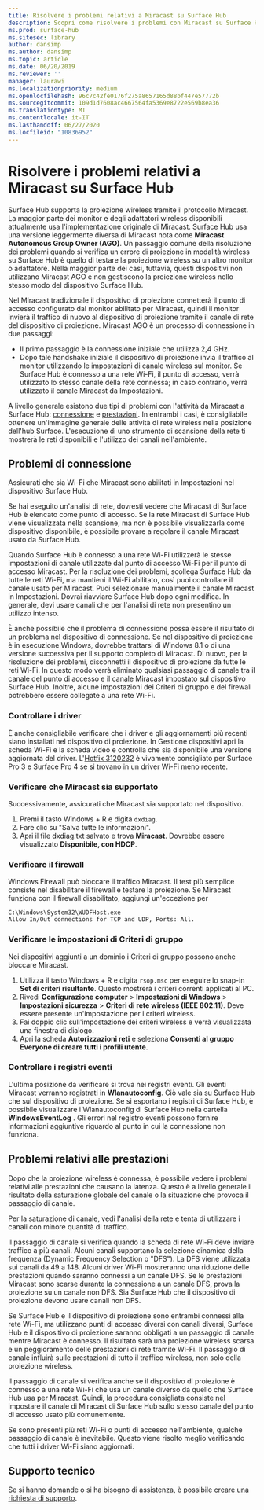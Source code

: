 ```yaml
---
title: Risolvere i problemi relativi a Miracast su Surface Hub
description: Scopri come risolvere i problemi con Miracast su Surface Hub.
ms.prod: surface-hub
ms.sitesec: library
author: dansimp
ms.author: dansimp
ms.topic: article
ms.date: 06/20/2019
ms.reviewer: ''
manager: laurawi
ms.localizationpriority: medium
ms.openlocfilehash: 96c7c42fe0176f275a8657165d88bf447e57772b
ms.sourcegitcommit: 109d1d7608ac4667564fa5369e8722e569b8ea36
ms.translationtype: MT
ms.contentlocale: it-IT
ms.lasthandoff: 06/27/2020
ms.locfileid: "10836952"
---
```

# Risolvere i problemi relativi a Miracast su Surface Hub

Surface Hub supporta la proiezione wireless tramite il protocollo Miracast. La maggior parte dei monitor e degli adattatori wireless disponibili attualmente usa l'implementazione originale di Miracast. Surface Hub usa una versione leggermente diversa di Miracast nota come **Miracast Autonomous Group Owner (AGO)**. Un passaggio comune della risoluzione dei problemi quando si verifica un errore di proiezione in modalità wireless su Surface Hub è quello di testare la proiezione wireless su un altro monitor o adattatore. Nella maggior parte dei casi, tuttavia, questi dispositivi non utilizzano Miracast AGO e non gestiscono la proiezione wireless nello stesso modo del dispositivo Surface Hub.

Nel Miracast tradizionale il dispositivo di proiezione connetterà il punto di accesso configurato dal monitor abilitato per Miracast, quindi il monitor invierà il traffico di nuovo al dispositivo di proiezione tramite il canale di rete del dispositivo di proiezione. Miracast AGO è un processo di connessione in due passaggi:

- Il primo passaggio è la connessione iniziale che utilizza 2,4 GHz. 
- Dopo tale handshake iniziale il dispositivo di proiezione invia il traffico al monitor utilizzando le impostazioni di canale wireless sul monitor. Se Surface Hub è connesso a una rete Wi-Fi, il punto di accesso, verrà utilizzato lo stesso canale della rete connessa; in caso contrario, verrà utilizzato il canale Miracast da Impostazioni.

A livello generale esistono due tipi di problemi con l'attività da Miracast a Surface Hub: [connessione](#connect-issues) e [prestazioni](#performance-issues). In entrambi i casi, è consigliabile ottenere un'immagine generale delle attività di rete wireless nella posizione dell'hub Surface. L'esecuzione di uno strumento di scansione della rete ti mostrerà le reti disponibili e l'utilizzo dei canali nell'ambiente.

## Problemi di connessione

Assicurati che sia Wi-Fi che Miracast sono abilitati in Impostazioni nel dispositivo Surface Hub. 

Se hai eseguito un'analisi di rete, dovresti vedere che Miracast di Surface Hub è elencato come punto di accesso. Se la rete Miracast di Surface Hub viene visualizzata nella scansione, ma non è possibile visualizzarla come dispositivo disponibile, è possibile provare a regolare il canale Miracast usato da Surface Hub. 

Quando Surface Hub è connesso a una rete Wi-Fi utilizzerà le stesse impostazioni di canale utilizzate dal punto di accesso Wi-Fi per il punto di accesso Miracast. Per la risoluzione dei problemi, scollega Surface Hub da tutte le reti Wi-Fi, ma mantieni il Wi-Fi abilitato, così puoi controllare il canale usato per Miracast. Puoi selezionare manualmente il canale Miracast in Impostazioni. Dovrai riavviare Surface Hub dopo ogni modifica. In generale, devi usare canali che per l'analisi di rete non presentino un utilizzo intenso.

È anche possibile che il problema di connessione possa essere il risultato di un problema nel dispositivo di connessione. Se nel dispositivo di proiezione è in esecuzione Windows, dovrebbe trattarsi di Windows 8.1 o di una versione successiva per il supporto completo di Miracast. Di nuovo, per la risoluzione dei problemi, disconnetti il dispositivo di proiezione da tutte le reti Wi-Fi. In questo modo verrà eliminato qualsiasi passaggio di canale tra il canale del punto di accesso e il canale Miracast impostato sul dispositivo Surface Hub. Inoltre, alcune impostazioni dei Criteri di gruppo e del firewall potrebbero essere collegate a una rete Wi-Fi.

### Controllare i driver

È anche consigliabile verificare che i driver e gli aggiornamenti più recenti siano installati nel dispositivo di proiezione. In Gestione dispositivi apri la scheda Wi-Fi e la scheda video e controlla che sia disponibile una versione aggiornata del driver. L'[Hotfix 3120232](https://support.microsoft.com/help/3120232/poor-wireless-performance-on-5-ghz-connections-on-surface-pro-3-and-surface-3) è vivamente consigliato per Surface Pro 3 e Surface Pro 4 se si trovano in un driver Wi-Fi meno recente. 

### Verificare che Miracast sia supportato

Successivamente, assicurati che Miracast sia supportato nel dispositivo. 

1. Premi il tasto Windows + R e digita `dxdiag`. 
2. Fare clic su "Salva tutte le informazioni". 
3. Apri il file dxdiag.txt salvato e trova **Miracast**. Dovrebbe essere visualizzato **Disponibile, con HDCP**. 
    
### Verificare il firewall
    
Windows Firewall può bloccare il traffico Miracast. Il test più semplice consiste nel disabilitare il firewall e testare la proiezione. Se Miracast funziona con il firewall disabilitato, aggiungi un'eccezione per

    C:\Windows\System32\WUDFHost.exe
    Allow In/Out connections for TCP and UDP, Ports: All.

### Verificare le impostazioni di Criteri di gruppo

Nei dispositivi aggiunti a un dominio i Criteri di gruppo possono anche bloccare Miracast. 

1. Utilizza il tasto Windows + R e digita `rsop.msc` per eseguire lo snap-in **Set di criteri risultante**. Questo mostrerà i criteri correnti applicati al PC. 
2. Rivedi **Configurazione computer** > **Impostazioni di Windows** > **Impostazioni sicurezza** > **Criteri di rete wireless (IEEE 802.11)**. Deve essere presente un'impostazione per i criteri wireless. 
3. Fai doppio clic sull'impostazione dei criteri wireless e verrà visualizzata una finestra di dialogo. 
4. Apri la scheda **Autorizzazioni reti** e seleziona **Consenti al gruppo Everyone di creare tutti i profili utente**.

### Controllare i registri eventi

L'ultima posizione da verificare si trova nei registri eventi. Gli eventi Miracast verranno registrati in **Wlanautoconfig**. Ciò vale sia su Surface Hub che sul dispositivo di proiezione. Se si esportano i registri di Surface Hub, è possibile visualizzare i Wlanautoconfig di Surface Hub nella cartella **WindowsEventLog** . Gli errori nel registro eventi possono fornire informazioni aggiuntive riguardo al punto in cui la connessione non funziona.

## Problemi relativi alle prestazioni

Dopo che la proiezione wireless è connessa, è possibile vedere i problemi relativi alle prestazioni che causano la latenza. Questo è a livello generale il risultato della saturazione globale del canale o la situazione che provoca il passaggio di canale. 

Per la saturazione di canale, vedi l'analisi della rete e tenta di utilizzare i canali con minore quantità di traffico.

Il passaggio di canale si verifica quando la scheda di rete Wi-Fi deve inviare traffico a più canali. Alcuni canali supportano la selezione dinamica della frequenza (Dynamic Frequency Selection o "DFS"). La DFS viene utilizzata sui canali da 49 a 148. Alcuni driver Wi-Fi mostreranno una riduzione delle prestazioni quando saranno connessi a un canale DFS. Se le prestazioni Miracast sono scarse durante la connessione a un canale DFS, prova la proiezione su un canale non DFS. Sia Surface Hub che il dispositivo di proiezione devono usare canali non DFS.

Se Surface Hub e il dispositivo di proiezione sono entrambi connessi alla rete Wi-Fi, ma utilizzano punti di accesso diversi con canali diversi, Surface Hub e il dispositivo di proiezione saranno obbligati a un passaggio di canale mentre Miracast è connesso. Il risultato sarà una proiezione wireless scarsa e un peggioramento delle prestazioni di rete tramite Wi-Fi. Il passaggio di canale influirà sulle prestazioni di tutto il traffico wireless, non solo della proiezione wireless. 

Il passaggio di canale si verifica anche se il dispositivo di proiezione è connesso a una rete Wi-Fi che usa un canale diverso da quello che Surface Hub usa per Miracast. Quindi, la procedura consigliata consiste nel impostare il canale di Miracast di Surface Hub sullo stesso canale del punto di accesso usato più comunemente. 

Se sono presenti più reti Wi-Fi o punti di accesso nell'ambiente, qualche passaggio di canale è inevitabile. Questo viene risolto meglio verificando che tutti i driver Wi-Fi siano aggiornati.

## Supporto tecnico

Se si hanno domande o si ha bisogno di assistenza, è possibile [creare una richiesta di supporto](https://support.microsoft.com/supportforbusiness/productselection).
